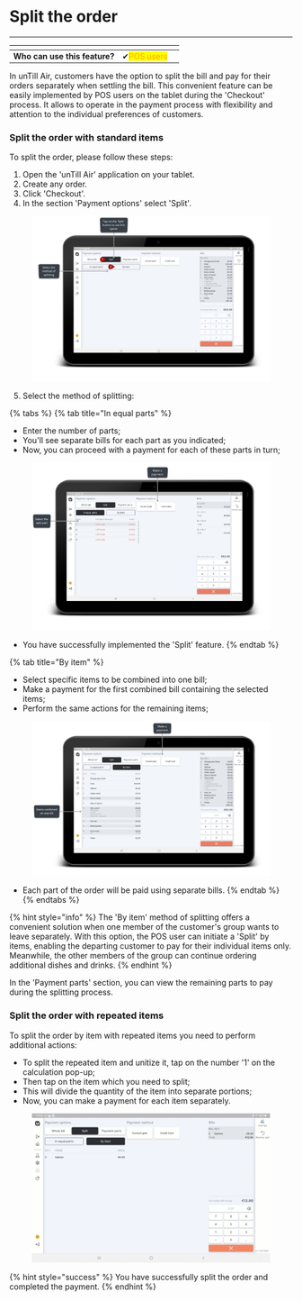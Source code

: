 # Split the order

***

<table data-card-size="large" data-view="cards"><thead><tr><th></th><th></th><th></th></tr></thead><tbody><tr><td><strong>Who can use this feature?</strong></td><td><span data-gb-custom-inline data-tag="emoji" data-code="2714">✔</span><mark style="color:orange;">POS users</mark></td><td></td></tr></tbody></table>

In unTill Air, customers have the option to split the bill and pay for their orders separately when settling the bill. This convenient feature can be easily implemented by POS users on the tablet during the 'Checkout' process. It allows to operate in the payment process with flexibility and attention to the individual preferences of customers.

### Split the order with standard items

To split the order, please follow these steps:

1. Open the 'unTill Air' application on your tablet.
2. Create any order.
3. Click 'Checkout'.
4. In the section 'Payment options' select 'Split'.

<figure><img src="../../.gitbook/assets/split.jpg" alt=""><figcaption></figcaption></figure>

5. Select the method of splitting:

{% tabs %}
{% tab title="In equal parts" %}
* Enter the number of parts;
* You'll see separate bills for each part as you indicated;
* Now, you can proceed with a payment for each of these parts in turn;

<figure><img src="../../.gitbook/assets/split3.jpg" alt=""><figcaption></figcaption></figure>

* You have successfully implemented the 'Split' feature.&#x20;
{% endtab %}

{% tab title="By item" %}
* Select specific items to be combined into one bill;
* Make a payment for the first combined bill containing the selected items;
* Perform the same actions for the remaining items;

<figure><img src="../../.gitbook/assets/split5.jpg" alt=""><figcaption></figcaption></figure>

* Each part of the order will be paid using separate bills.
{% endtab %}
{% endtabs %}

{% hint style="info" %}
The 'By item' method of splitting offers a convenient solution when one member of the customer's group wants to leave separately. With this option, the POS user can initiate a 'Split' by items, enabling the departing customer to pay for their individual items only. Meanwhile, the other members of the group can continue ordering additional dishes and drinks.
{% endhint %}

In the 'Payment parts' section, you can view the remaining parts to pay during the splitting process.

### Split the order with repeated items

To split the order by item with repeated items you need to perform additional actions:&#x20;

* To split the repeated item and unitize it, tap on the number '1' on the calculation pop-up;
* Then tap on the item which you need to split;
* This will divide the quantity of the item into separate portions;&#x20;
* Now, you can make a payment for each item separately.

<figure><img src="../../.gitbook/assets/split-gif.gif" alt=""><figcaption></figcaption></figure>

{% hint style="success" %}
You have successfully split the order and completed the payment.
{% endhint %}
